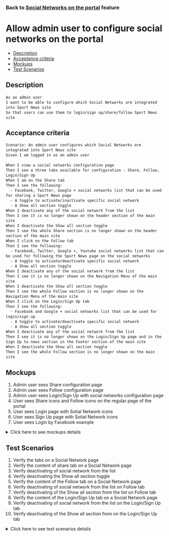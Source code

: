 ### Back to [Social Networks on the portal](/../../) feature

# Allow admin user to configure social networks on the portal

- [Description](#description)
- [Acceptance criteria](#acceptance-criteria)
- [Mockups](#mockups)
- [Test Scenarios](#test-scenarios)

## Description

    As an admin user
    I want to be able to configure which Social Networks are integrated into Sport News site
    So that users can use them to login/sign up/share/follow Sport News site

## Acceptance criteria

    Scenario: An admin user configures which Social Networks are integrated into Sport News site
    Given I am logged in as an admin user

    When I view a social networks configuration page
    Then I see a three tabs available for configuration - Share, Follow, Login/Sign Up
    When I am on the Share tab
    Then I see the following:
      - Facebook, Twitter, Google + social networks list that can be used for sharing a Sport News page
      - A toggle to activate/inactivate specific social network
      - A Show all section toggle
    When I deactivate any of the social network from the list
    Then I see it is no longer shown on the header section of the main site
    When I deactivate the Show all section toggle
    Then I see the whole Share section is no longer shown on the header section of the main site
    When I click on the Follow tab
    Then I see the following:
      - Facebook, Twitter, Google +, Youtube social networks list that can be used for following the Sport News page on the social networks 
      - A toggle to activate/deactivate specific social network 
      - A Show all section toggle
    When I deactivate any of the social network from the list
    Then I see it is no longer shown on the Navigation Menu of the main site
    When I deactivate the Show all section toggle
    Then I see the whole Follow section is no longer shown on the Navigation Menu of the main site
    When I click on the Login/Sign Up tab
    Then I see the following:
      - Facebook and Google + social networks list that can be used for login/sign up
      - A toggle to activate/deactivate specific social network
      - A Show all section toggle
    When I deactivate any of the social network from the list
    Then I see it is no longer shown on the Login/Sign Up page and in the Sign Up to news section in the Footer section of the main site
    When I deactivate the Show all section toggle
    Then I see the whole Follow section is no longer shown on the main site

## Mockups

1. Admin user sees Share configuration page
2. Admin user sees Follow configuration page
3. Admin user sees Login/Sign Up with social networks configuration page
4. User sees Share icons and Follow icons on the regular page of the portal
5. User sees Login page with Sotial Network icons
6. User sees Sign Up page with Sotial Network icons
7. User sees Login by Facebook example

<details>
  <summary>Click here to see mockups details</summary>

**1. Admin user sees Share configuration page:**

![Share configuration page](/products/sport_news_portal/web_application_features/social_networks/images/sharing_configuration_page.png)

**2. Admin user sees Follow configuration page:**

![Follow configuration page](/products/sport_news_portal/web_application_features/social_networks/images/following_configuration_page.png)

**3. Admin user sees Login/Sign Up with social networks configuration page:**

![Login/Sign Up with social networks configuration page](/products/sport_news_portal/web_application_features/social_networks/images/login_signup_using_social_networks_configuration_page.png)

**4. User sees Share icons and Follow icons on the regular page of the portal:**

![Share icons and Follow icons on the page](/products/sport_news_portal/web_application_features/social_networks/images/share_and_follow_on_page.png)

**5. User sees Login page with Sotial Network icons:**

![Login page with Sotial Network icons](/products/sport_news_portal/web_application_features/social_networks/images/login_page_with_sotial_network_icons.png)

**6. User sees Sign Up page with Sotial Network icons:**

![Sign Up page with Sotial Network icons](/products/sport_news_portal/web_application_features/social_networks/images/signup_page_with_sotial_network_icons.png)

**7. User sees Login by Facebook example:**

![Login by Facebook example](/products/sport_news_portal/web_application_features/social_networks/images/login_by_facebook_example.png)

</details>

## Test Scenarios

1. Verify the tabs on a Social Network page
2. Verify the content of share tab on a Social Network page
3. Verify deactivating of social network from the list
4. Verify deactivating the Show all section toggle
5. Verify the content of the Follow tab on a Social Network page
6. Verify deactivating of social network from the list on Follow tab
7. Verify deactivating of the Show all section from the list on Follow tab
8. Verify the content of the Login/Sign Up tab on a Social Network page
9. Verify deactivating of social network from the list on the Login/Sign Up tab
10. Verify deactivating of the Show all section from on the Login/Sign Up tab

<details>
  <summary>Click here to see test scenarios details</summary>

### **#1. Verify the tabs on a Social Network page**

|#|Steps|Expected Result
------|-------|----------
|1|Go to Sport News site|
|2|Log in your admin account|
|3|Click on Social Network Icon in the left sidebar|
|4|Observe the tabs on a page|Three tabs are available for configuration - Share, Follow, Login/Sign Up
The Share tab is open as default


### **#2. Verify the content of share tab on a Social Network page**

|#|Steps|Expected Result
------|-------|----------
|1|Go to Sport News site|
|2|Log in your admin account|
|3|Click on Social Network Icon in the left sidebar|
|4|Observe the content of Share tab|The following is shown:<br> - Facebook, Twitter, Google +, Youtube social networks list that can be used for following the Sport News page on the social networks<br> - A toggle to activate/deactivate specific social network<br> - A Show all section toggle

### **#3. Verify deactivating of social network from the list**

|#|Steps|Expected Result
------|-------|----------
|1|Go to Sport News site|
|2|Log in your admin account|
|3|Click on Social Network Icon in the left sidebar|
|4|Go to Share tab|
|5|Toggle to deactivate any social network from the list|
|6|Go to Navigation Menu of the main site|The whole Share section is no longer shown on the Navigation Menu of the main site

### **#4. Verify deactivating the Show all section toggle**

|#|Steps|Expected Result
------|-------|----------
|1|Go to Sport News site|
|2|Log in your admin account|
|3|Click on Social Network Icon in the left sidebar|
|4|Go to Share Tab|
|5|Toggle to deactivate the Show all section toggle|
|6|Go to Navigation Menu of the main site|It is no longer shown on the header section of the main site

### **#5. Verify the content of the Follow tab on a Social Network page**

|#|Steps|Expected Result
------|-------|----------
|1|Go to Sport News site|
|2|Log in your admin account|
|3|Click on Social Network Icon in the left sidebar|
|4|Observe the content of Follow tab|The following is shown:<br> - Facebook, Twitter, Google +, Youtube social networks list that can be used for following the Sport News page on the social networks<br> - A toggle to activate/deactivate specific social network<br> - A Show all section toggle

### **#6. Verify deactivating of social network from the list on Follow tab**

|#|Steps|Expected Result
------|-------|----------
|1|Go to Sport News site|
|2|Log in your admin account|
|3|Click on Social Network Icon in the left sidebar|
|4|Go to the Follow tab|
|5|Toggle to deactivate any social network from the list|
|6|Go to Navigation Menu of the main site|It is no longer shown on the Navigation Menu of the main site

### **#7. Verify deactivating of the Show all section from the list on Follow tab**

|#|Steps|Expected Result
------|-------|----------
|1|Go to Sport News site|
|2|Log in your admin account|
|3|Click on Social Network Icon in the left sidebar|
|4|Go to the Show all tab|
|5|Toggle to deactivate the Show all section from the list|It is no longer shown on the Navigation Menu of the main site
|6|Go to Navigation Menu of the main site|The whole Follow section is no longer shown on the Navigation Menu of the main site

### **#8. Verify the content of the Login/Sign Up tab on a Social Network page**

|#|Steps|Expected Result
------|-------|----------
|1|Go to Sport News site|
|2|Log in your admin account|
|3|Click on Social Network Icon in the left sidebar|
|4|Observe the content of the Login/Sign Up tab|The following is shown:<br> - Facebook and Google + social networks list that can be used for login/sign up<br> - A toggle to activate/deactivate specific social network<br> - A Show all section toggle

### **#9. Verify deactivating of social network from the list on the Login/Sign Up tab**

|#|Steps|Expected Result
------|-------|----------
|1|Go to Sport News site|
|2|Log in your admin account|
|3|Click on Social Network Icon in the left sidebar|
|4|Go to the Login/Sign Up tab|
|5|Toggle to deactivate any social network from the list|
|6|Go to Navigation Menu of the main site|It is no longer shown on the Navigation Menu of the main site

### **#10. Verify deactivating of the Show all section from on the Login/Sign Up tab**

|#|Steps|Expected Result
------|-------|----------
|1|Go to Sport News site|
|2|Log in your admin account|
|3|Click on Social Network Icon in the left sidebar|
|4|Go to the Login/Sign Up tab|
|5|Toggle to deactivate the Show all section from the list|It is no longer shown on the Navigation Menu of the main site
|6|Go to Navigation Menu of the main site|The whole Show all section section is no longer shown on the Navigation Menu of the main site

</details>
